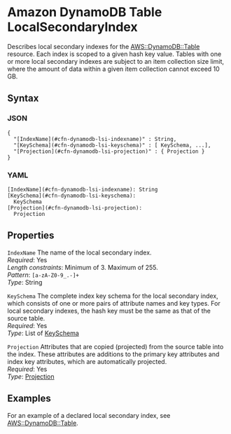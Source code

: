 # Amazon DynamoDB Table LocalSecondaryIndex<a name="aws-properties-dynamodb-lsi"></a>

Describes local secondary indexes for the [AWS::DynamoDB::Table](aws-resource-dynamodb-table.md) resource\. Each index is scoped to a given hash key value\. Tables with one or more local secondary indexes are subject to an item collection size limit, where the amount of data within a given item collection cannot exceed 10 GB\.

## Syntax<a name="w4ab1c21c10c99c14c37b5"></a>

### JSON<a name="aws-properties-dynamodb-lsi-syntax.json"></a>

```
{
  "[IndexName](#cfn-dynamodb-lsi-indexname)" : String,
  "[KeySchema](#cfn-dynamodb-lsi-keyschema)" : [ KeySchema, ...],                           
  "[Projection](#cfn-dynamodb-lsi-projection)" : { Projection }
}
```

### YAML<a name="aws-properties-dynamodb-lsi-syntax.yaml"></a>

```
[IndexName](#cfn-dynamodb-lsi-indexname): String
[KeySchema](#cfn-dynamodb-lsi-keyschema):
  KeySchema                           
[Projection](#cfn-dynamodb-lsi-projection):
  Projection
```

## Properties<a name="w4ab1c21c10c99c14c37b7"></a>

`IndexName`  <a name="cfn-dynamodb-lsi-indexname"></a>
The name of the local secondary index\.   
*Required*: Yes  
*Length constraints*: Minimum of 3\. Maximum of 255\.  
*Pattern*: `[a-zA-Z0-9_.-]+`  
*Type*: String

`KeySchema`  <a name="cfn-dynamodb-lsi-keyschema"></a>
The complete index key schema for the local secondary index, which consists of one or more pairs of attribute names and key types\. For local secondary indexes, the hash key must be the same as that of the source table\.  
*Required*: Yes  
*Type*: List of [KeySchema](aws-properties-dynamodb-keyschema.md)

`Projection`  <a name="cfn-dynamodb-lsi-projection"></a>
Attributes that are copied \(projected\) from the source table into the index\. These attributes are additions to the primary key attributes and index key attributes, which are automatically projected\.  
*Required*: Yes  
*Type*: [Projection](aws-properties-dynamodb-projectionobject.md)

## Examples<a name="w4ab1c21c10c99c14c37b9"></a>

For an example of a declared local secondary index, see [AWS::DynamoDB::Table](aws-resource-dynamodb-table.md)\.